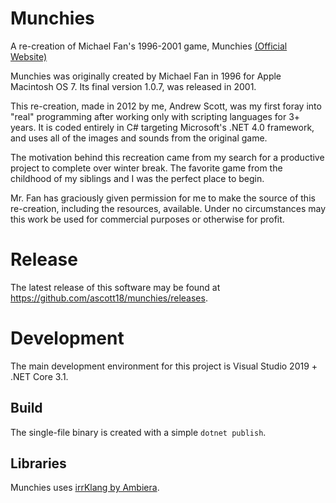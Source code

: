 Munchies
========

A re-creation of Michael Fan's 1996-2001 game, Munchies [(Official Website)](http://www.mikefan.com/munchies/)

Munchies was originally created by Michael Fan in 1996 for Apple Macintosh OS 7. Its final version 1.0.7, was released in 2001.

This re-creation, made in 2012 by me, Andrew Scott, was my first foray into "real" programming after working only with scripting languages for 3+ years. It is coded entirely in C# targeting Microsoft's .NET 4.0 framework, and uses all of the images and sounds from the original game.

The motivation behind this recreation came from my search for a productive project to complete over winter break. The favorite game from the childhood of my siblings and I was the perfect place to begin.

Mr. Fan has graciously given permission for me to make the source of this re-creation, including the resources, available. Under no circumstances may this work be used for commercial purposes or otherwise for profit.

Release
=======

The latest release of this software may be found at https://github.com/ascott18/munchies/releases.

Development
===========

The main development environment for this project is Visual Studio 2019 + .NET Core 3.1. 

Build
-----

The single-file binary is created with a simple `dotnet publish`.

Libraries
---------

Munchies uses [irrKlang by Ambiera](http://www.ambiera.com/irrklang/license.html).